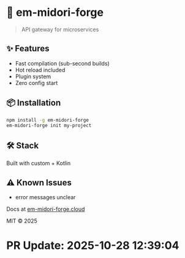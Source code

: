 # 🚀 em-midori-forge

> API gateway for microservices

## ✨ Features

- Fast compilation (sub-second builds)
- Hot reload included
- Plugin system
- Zero config start

## 📦 Installation

```bash
npm install -g em-midori-forge
em-midori-forge init my-project
```

## 🛠️ Stack

Built with custom + Kotlin

## ⚠️ Known Issues

- error messages unclear

Docs at [em-midori-forge.cloud](https://em-midori-forge.cloud)

MIT © 2025

# PR Update: 2025-10-28 12:39:04
